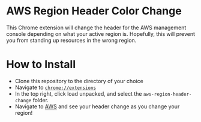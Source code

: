 # AWS Region Header Color Change

This Chrome extension will change the header for the AWS management console depending on what your active region is. Hopefully, this will prevent you from standing up resources in the wrong region.

# How to Install

- Clone this repository to the directory of your choice
- Navigate to [`chrome://extensions`]("chrome://extensions")
- In the top right, click load unpacked, and select the `aws-region-header-change` folder.
- Navigate to [AWS](https://console.aws.amazon.com) and see your header change as you change your region!
